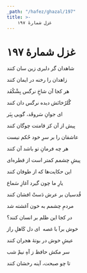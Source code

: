 ```yaml
---
_path: "/hafez/ghazal/197"
title: >-
    غزل شمارهٔ ۱۹۷
---
```

# غزل شمارهٔ ۱۹۷

<div class="b" id="bn1"><div class="m1"><p>شاهدان گر دلبری زین سان کنند</p></div>
<div class="m2"><p>زاهدان را رخنه در ایمان کنند</p></div></div>
<div class="b" id="bn2"><div class="m1"><p>هر کجا آن شاخِ نرگس بِشْکُفَد</p></div>
<div class="m2"><p>گُلرُخانَش دیده نرگس دان کنند</p></div></div>
<div class="b" id="bn3"><div class="m1"><p>ای جوانِ سَروقَد، گویی بِبَر</p></div>
<div class="m2"><p>پیش از آن کز قامتت چوگان کنند</p></div></div>
<div class="b" id="bn4"><div class="m1"><p>عاشقان را بر سرِ خود حُکم نیست</p></div>
<div class="m2"><p>هر چه فرمانِ تو باشد آن کنند</p></div></div>
<div class="b" id="bn5"><div class="m1"><p>پیشِ چشمم کمتر است از قطره‌ای</p></div>
<div class="m2"><p>این حکایت‌ها که از طوفان کنند</p></div></div>
<div class="b" id="bn6"><div class="m1"><p>یارِ ما چون گیرد آغازِ سَماع</p></div>
<div class="m2"><p>قُدسیان بر عرش دَستْ افشان کنند</p></div></div>
<div class="b" id="bn7"><div class="m1"><p>مردمِ چشمم به خون آغشته شد</p></div>
<div class="m2"><p>در کجا این ظلم بر انسان کنند؟</p></div></div>
<div class="b" id="bn8"><div class="m1"><p>خوش برآ با غصه  ای دل کَاهلِ راز</p></div>
<div class="m2"><p>عیشِ خوش در بوتهٔ هجران کنند</p></div></div>
<div class="b" id="bn9"><div class="m1"><p>سر مکش حافظ ز آهِ نیمْ شب</p></div>
<div class="m2"><p>تا چو صبحت، آینه رخشان کنند</p></div></div>
